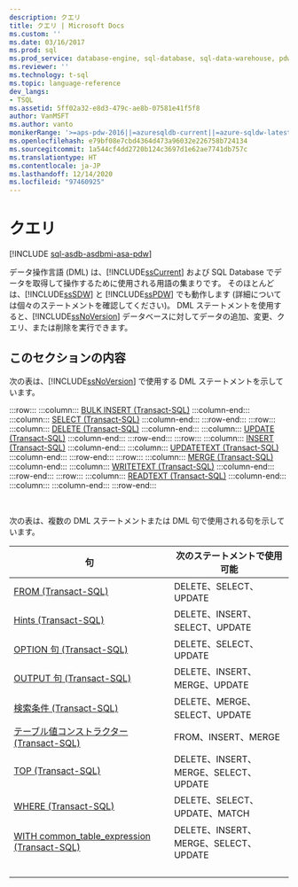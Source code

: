 ```yaml
---
description: クエリ
title: クエリ | Microsoft Docs
ms.custom: ''
ms.date: 03/16/2017
ms.prod: sql
ms.prod_service: database-engine, sql-database, sql-data-warehouse, pdw
ms.reviewer: ''
ms.technology: t-sql
ms.topic: language-reference
dev_langs:
- TSQL
ms.assetid: 5ff02a32-e8d3-479c-ae8b-07581e41f5f8
author: VanMSFT
ms.author: vanto
monikerRange: '>=aps-pdw-2016||=azuresqldb-current||=azure-sqldw-latest||>=sql-server-2016||>=sql-server-linux-2017||=azuresqldb-mi-current'
ms.openlocfilehash: e79bf08e7cbd4364d473a96032e226758b724134
ms.sourcegitcommit: 1a544cf4dd2720b124c3697d1e62ae7741db757c
ms.translationtype: HT
ms.contentlocale: ja-JP
ms.lasthandoff: 12/14/2020
ms.locfileid: "97460925"
---
```

# <a name="queries"></a>クエリ

[!INCLUDE [sql-asdb-asdbmi-asa-pdw](../../includes/applies-to-version/sql-asdb-asdbmi-asa-pdw.md)]

  データ操作言語 (DML) は、[!INCLUDE[ssCurrent](../../includes/sscurrent-md.md)] および SQL Database でデータを取得して操作するために使用される用語の集まりです。 そのほとんどは、[!INCLUDE[ssSDW](../../includes/sssdwfull-md.md)] と [!INCLUDE[ssPDW](../../includes/sspdw-md.md)] でも動作します (詳細については個々のステートメントを確認してください)。 DML ステートメントを使用すると、[!INCLUDE[ssNoVersion](../../includes/ssnoversion-md.md)] データベースに対してデータの追加、変更、クエリ、または削除を実行できます。  
  
## <a name="in-this-section"></a>このセクションの内容  
 次の表は、[!INCLUDE[ssNoVersion](../../includes/ssnoversion-md.md)] で使用する DML ステートメントを示しています。  

:::row:::
    :::column:::
        [BULK INSERT &#40;Transact-SQL&#41;](../../t-sql/statements/bulk-insert-transact-sql.md)
    :::column-end:::
    :::column:::
        [SELECT &#40;Transact-SQL&#41;](../../t-sql/queries/select-transact-sql.md)
    :::column-end:::
:::row-end:::
:::row:::
    :::column:::
        [DELETE &#40;Transact-SQL&#41;](../../t-sql/statements/delete-transact-sql.md)
    :::column-end:::
    :::column:::
        [UPDATE &#40;Transact-SQL&#41;](../../t-sql/queries/update-transact-sql.md)
    :::column-end:::
:::row-end:::
:::row:::
    :::column:::
        [INSERT &#40;Transact-SQL&#41;](../../t-sql/statements/insert-transact-sql.md)
    :::column-end:::
    :::column:::
        [UPDATETEXT &#40;Transact-SQL&#41;](../../t-sql/queries/updatetext-transact-sql.md)
    :::column-end:::
:::row-end:::
:::row:::
    :::column:::
        [MERGE &#40;Transact-SQL&#41;](../../t-sql/statements/merge-transact-sql.md)
    :::column-end:::
    :::column:::
        [WRITETEXT &#40;Transact-SQL&#41;](../../t-sql/queries/writetext-transact-sql.md)
    :::column-end:::
:::row-end:::
:::row:::
    :::column:::
        [READTEXT &#40;Transact-SQL&#41;](../../t-sql/queries/readtext-transact-sql.md)
    :::column-end:::
    :::column:::
    :::column-end:::
:::row-end:::

&nbsp;

 次の表は、複数の DML ステートメントまたは DML 句で使用される句を示しています。  
  
|句|次のステートメントで使用可能|  
|------------|-------------------------------------|  
|[FROM &#40;Transact-SQL&#41;](../../t-sql/queries/from-transact-sql.md)|DELETE、SELECT、UPDATE|  
|[Hints &#40;Transact-SQL&#41;](../../t-sql/queries/hints-transact-sql.md)|DELETE、INSERT、SELECT、UPDATE|  
|[OPTION 句 &#40;Transact-SQL&#41;](../../t-sql/queries/option-clause-transact-sql.md)|DELETE、SELECT、UPDATE|  
|[OUTPUT 句 &#40;Transact-SQL&#41;](../../t-sql/queries/output-clause-transact-sql.md)|DELETE、INSERT、MERGE、UPDATE|  
|[検索条件 &#40;Transact-SQL&#41;](../../t-sql/queries/search-condition-transact-sql.md)|DELETE、MERGE、SELECT、UPDATE|  
|[テーブル値コンストラクター &#40;Transact-SQL&#41;](../../t-sql/queries/table-value-constructor-transact-sql.md)|FROM、INSERT、MERGE|  
|[TOP &#40;Transact-SQL&#41;](../../t-sql/queries/top-transact-sql.md)|DELETE、INSERT、MERGE、SELECT、UPDATE|  
|[WHERE &#40;Transact-SQL&#41;](../../t-sql/queries/where-transact-sql.md)|DELETE、SELECT、UPDATE、MATCH|  
|[WITH common_table_expression &#40;Transact-SQL&#41;](../../t-sql/queries/with-common-table-expression-transact-sql.md)|DELETE、INSERT、MERGE、SELECT、UPDATE|  
| &nbsp; | &nbsp; |
